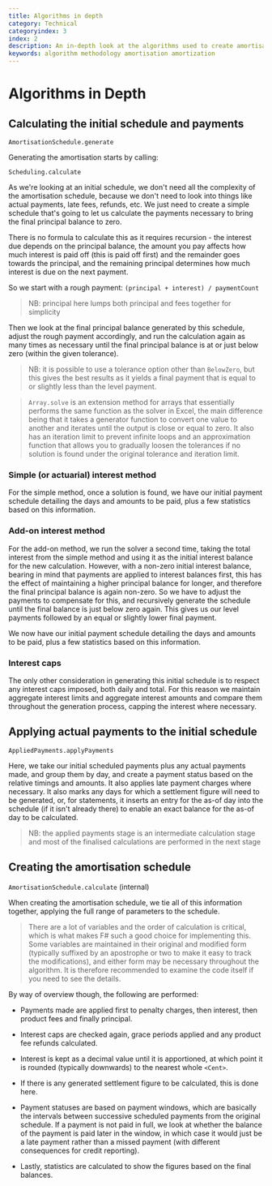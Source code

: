 ```yaml
---
title: Algorithms in depth
category: Technical
categoryindex: 3
index: 2
description: An in-depth look at the algorithms used to create amortisation schedules
keywords: algorithm methodology amortisation amortization
---
```


# Algorithms in Depth

## Calculating the initial schedule and payments

```AmortisationSchedule.generate```

Generating the amortisation starts by calling:

```Scheduling.calculate```

As we're looking at an initial schedule, we don't need all the complexity of the amortisation schedule, because we don't need to look into
things like actual payments, late fees, refunds, etc. We just need to create a simple schedule that's going to let us calculate the payments
necessary to bring the final principal balance to zero.

There is no formula to calculate this as it requires recursion - the interest due depends on the principal balance, the amount you pay affects
how much interest is paid off (this is paid off first) and the remainder goes towards the principal, and the remaining principal determines
how much interest is due on the next payment.

So we start with a rough payment: ```(principal + interest) / paymentCount```

> NB: principal here lumps both principal and fees together for simplicity

Then we look at the final principal balance generated by this schedule, adjust the rough payment accordingly, and run the calculation again
as many times as necessary until the final principal balance is at or just below zero (within the given tolerance).

> NB: it is possible to use a tolerance option other than ```BelowZero```, but this gives the best results as it yields a final payment that is equal
to or slightly less than the level payment.

> ```Array.solve``` is an extension method for arrays that essentially performs the same function as the solver in Excel, the main difference
being that it takes a generator function to convert one value to another and iterates until the output is close or equal to zero. It also has an
iteration limit to prevent infinite loops and an approximation function that allows you to gradually loosen the tolerances if no solution is
found under the original tolerance and iteration limit.

### Simple (or actuarial) interest method

For the simple method, once a solution is found, we have our initial payment schedule detailing the days and amounts to be paid, plus a few statistics
based on this information.

### Add-on interest method

For the add-on method, we run the solver a second time, taking the total interest from the simple method and using it as the initial interest balance
for the new calculation. However, with a non-zero initial interest balance, bearing in mind that payments are applied to interest balances first,
this has the effect of maintaining a higher principal balance for longer, and therefore the final principal balance is again non-zero. So we have
to adjust the payments to compensate for this, and recursively generate the schedule until the final balance is just below zero again. This gives
us our level payments followed by an equal or slightly lower final payment.

We now have our initial payment schedule detailing the days and amounts to be paid, plus a few statistics based on this information.

### Interest caps

The only other consideration in generating this initial schedule is to respect any interest caps imposed, both daily and total. For this reason
we maintain aggregate interest limits and aggregate interest amounts and compare them throughout the generation process, capping the interest where
necessary.

## Applying actual payments to the initial schedule

```AppliedPayments.applyPayments```

Here, we take our initial scheduled payments plus any actual payments made, and group them by day, and create a payment status based on the
relative timings and amounts. It also applies late payment charges where necessary. It also marks any days for which a settlement figure will
need to be generated, or, for statements, it inserts an entry for the as-of day into the schedule (if it isn't already there) to enable an exact
balance for the as-of day to be calculated.

> NB: the applied payments stage is an intermediate calculation stage and most of the finalised calculations are performed in the next stage

## Creating the amortisation schedule

```AmortisationSchedule.calculate``` (internal)

When creating the amortisation schedule, we tie all of this information together, applying the full range of parameters to the schedule.

> There are a lot of variables and the order of calculation is critical, which is what makes F# such a good choice for implementing this. Some
variables are maintained in their original and modified form (typically suffixed by an apostrophe or two to make it easy to track the modifications),
and either form may be necessary throughout the algorithm. It is therefore recommended to examine the code itself if you need to see the details.

By way of overview though, the following are performed:

- Payments made are applied first to penalty charges, then interest, then product fees and finally principal.

- Interest caps are checked again, grace periods applied and any product fee refunds calculated.

- Interest is kept as a decimal value until it is apportioned, at which point it is rounded (typically downwards) to the nearest whole ```<Cent>```.

- If there is any generated settlement figure to be calculated, this is done here.

- Payment statuses are based on payment windows, which are basically the intervals between successive scheduled payments from the original schedule.
If a payment is not paid in full, we look at whether the balance of the payment is paid later in the window, in which case it would just be a late
payment rather than a missed payment (with different consequences for credit reporting).

- Lastly, statistics are calculated to show the figures based on the final balances.
